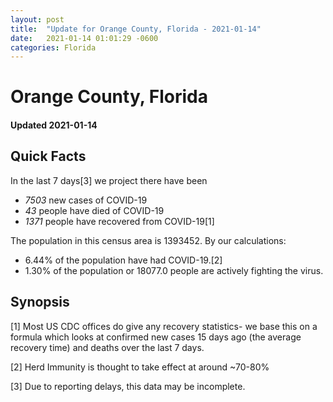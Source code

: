 ```yaml
---
layout: post
title:  "Update for Orange County, Florida - 2021-01-14"
date:   2021-01-14 01:01:29 -0600
categories: Florida
---
```


# Orange County, Florida
#### Updated 2021-01-14

## Quick Facts

In the last 7 days[3] we project there have been
- *7503* new cases of COVID-19
- *43* people have died of COVID-19
- *1371* people have recovered from COVID-19[1]

The population in this census area is 1393452. By our calculations:
- 6.44% of the population have had COVID-19.[2]
- 1.30% of the population or 18077.0 people are actively fighting the virus.

## Synopsis




[1] Most US CDC offices do give any recovery statistics- we base this on a formula which looks at confirmed new cases
15 days ago (the average recovery time) and deaths over the last 7 days.

[2] Herd Immunity is thought to take effect at around ~70-80%

[3] Due to reporting delays, this data may be incomplete.
 
    